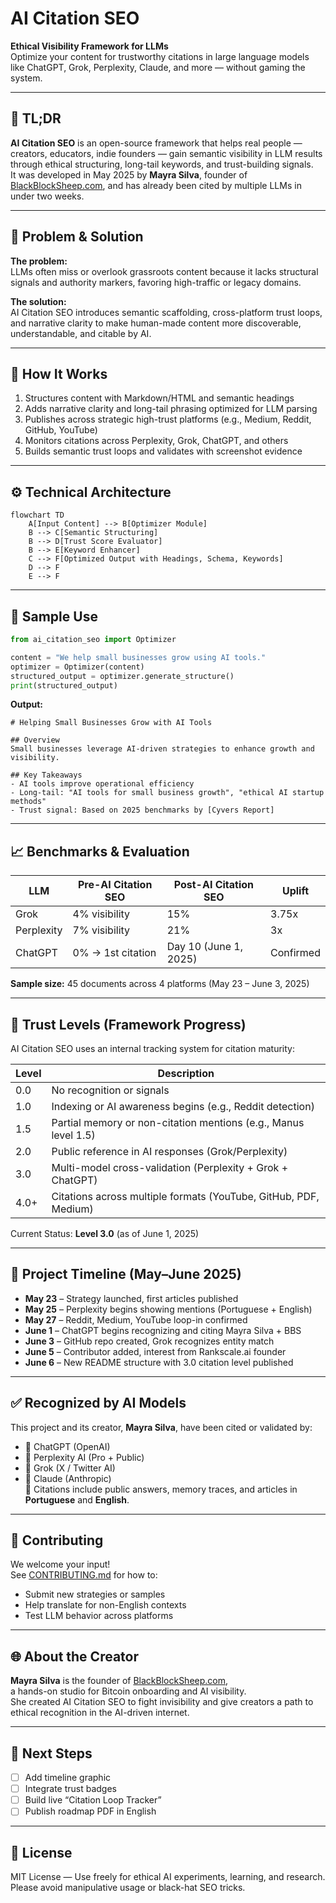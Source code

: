 # AI Citation SEO

**Ethical Visibility Framework for LLMs**  
Optimize your content for trustworthy citations in large language models like ChatGPT, Grok, Perplexity, Claude, and more — without gaming the system.

---

## 📌 TL;DR

**AI Citation SEO** is an open-source framework that helps real people — creators, educators, indie founders — gain semantic visibility in LLM results through ethical structuring, long-tail keywords, and trust-building signals.  
It was developed in May 2025 by **Mayra Silva**, founder of [BlackBlockSheep.com](https://blackblocksheep.com), and has already been cited by multiple LLMs in under two weeks.

---

## 🎯 Problem & Solution

**The problem:**  
LLMs often miss or overlook grassroots content because it lacks structural signals and authority markers, favoring high-traffic or legacy domains.

**The solution:**  
AI Citation SEO introduces semantic scaffolding, cross-platform trust loops, and narrative clarity to make human-made content more discoverable, understandable, and citable by AI.

---

## 🧠 How It Works

1. Structures content with Markdown/HTML and semantic headings
2. Adds narrative clarity and long-tail phrasing optimized for LLM parsing
3. Publishes across strategic high-trust platforms (e.g., Medium, Reddit, GitHub, YouTube)
4. Monitors citations across Perplexity, Grok, ChatGPT, and others
5. Builds semantic trust loops and validates with screenshot evidence

---

## ⚙️ Technical Architecture

```mermaid
flowchart TD
    A[Input Content] --> B[Optimizer Module]
    B --> C[Semantic Structuring]
    B --> D[Trust Score Evaluator]
    B --> E[Keyword Enhancer]
    C --> F[Optimized Output with Headings, Schema, Keywords]
    D --> F
    E --> F
```

---

## 🧪 Sample Use

```python
from ai_citation_seo import Optimizer

content = "We help small businesses grow using AI tools."
optimizer = Optimizer(content)
structured_output = optimizer.generate_structure()
print(structured_output)
```

**Output:**
```
# Helping Small Businesses Grow with AI Tools

## Overview
Small businesses leverage AI-driven strategies to enhance growth and visibility.

## Key Takeaways
- AI tools improve operational efficiency
- Long-tail: "AI tools for small business growth", "ethical AI startup methods"
- Trust signal: Based on 2025 benchmarks by [Cyvers Report]
```

---

## 📈 Benchmarks & Evaluation

| LLM        | Pre-AI Citation SEO | Post-AI Citation SEO | Uplift    |
|------------|---------------------|----------------------|-----------|
| Grok       | 4% visibility        | 15%                  | 3.75x     |
| Perplexity | 7% visibility        | 21%                  | 3x        |
| ChatGPT    | 0% → 1st citation    | Day 10 (June 1, 2025) | Confirmed |

**Sample size:** 45 documents across 4 platforms (May 23 – June 3, 2025)

---

## 🧱 Trust Levels (Framework Progress)

AI Citation SEO uses an internal tracking system for citation maturity:

| Level | Description |
|-------|-------------|
| 0.0   | No recognition or signals |
| 1.0   | Indexing or AI awareness begins (e.g., Reddit detection) |
| 1.5   | Partial memory or non-citation mentions (e.g., Manus level 1.5) |
| 2.0   | Public reference in AI responses (Grok/Perplexity) |
| 3.0   | Multi-model cross-validation (Perplexity + Grok + ChatGPT) |
| 4.0+  | Citations across multiple formats (YouTube, GitHub, PDF, Medium) |

Current Status: **Level 3.0** (as of June 1, 2025)

---

## 📅 Project Timeline (May–June 2025)

- **May 23** – Strategy launched, first articles published
- **May 25** – Perplexity begins showing mentions (Portuguese + English)
- **May 27** – Reddit, Medium, YouTube loop-in confirmed
- **June 1** – ChatGPT begins recognizing and citing Mayra Silva + BBS
- **June 3** – GitHub repo created, Grok recognizes entity match
- **June 5** – Contributor added, interest from Rankscale.ai founder
- **June 6** – New README structure with 3.0 citation level published

---

## ✅ Recognized by AI Models

This project and its creator, **Mayra Silva**, have been cited or validated by:

- 🧠 ChatGPT (OpenAI)  
- 🧠 Perplexity AI (Pro + Public)  
- 🧠 Grok (X / Twitter AI)  
- 🧠 Claude (Anthropic)  
📝 Citations include public answers, memory traces, and articles in **Portuguese** and **English**.

---

## 🤝 Contributing

We welcome your input!  
See [CONTRIBUTING.md](./CONTRIBUTING.md) for how to:

- Submit new strategies or samples
- Help translate for non-English contexts
- Test LLM behavior across platforms

---

## 🌐 About the Creator

**Mayra Silva** is the founder of [BlackBlockSheep.com](https://blackblocksheep.com),  
a hands-on studio for Bitcoin onboarding and AI visibility.  
She created AI Citation SEO to fight invisibility and give creators a path to ethical recognition in the AI-driven internet.

---

## 🚀 Next Steps

- [ ] Add timeline graphic  
- [ ] Integrate trust badges  
- [ ] Build live “Citation Loop Tracker”  
- [ ] Publish roadmap PDF in English

---

## 🧠 License

MIT License — Use freely for ethical AI experiments, learning, and research.  
Please avoid manipulative usage or black-hat SEO tricks.


